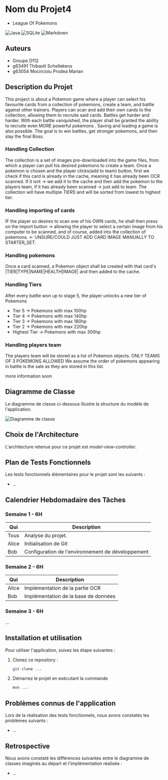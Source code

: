 # Nom du Projet4

   - League Of Pokemons

![Java](https://img.shields.io/badge/Java-ED8B00?style=flat&logo=openjdk&logoColor=white) ![SQLite](https://img.shields.io/badge/SQLite-003B57?style=flat&logo=sqlite&logoColor=white) ![Markdown](https://img.shields.io/badge/Markdown-000000?style=flat&logo=markdown&logoColor=white)    

## Auteurs

- Groupe D112
- g63491 Thibault Schellekens
- g63054 Mocircioiu Prodea Marian

## Description du Projet

This project is about a Pokemon game where a player can select his favourite cards from a collection of pokemons, create a team, and battle against other trainers.
Players can scan and add their own cards to the collection, allowing them to recruite said cards.
Battles get harder and harder. With each battle vanquished, the player shall be granted the ability to recruite even MORE powerful pokemons .
Saving and loading a game is also possible.
The goal is to win battles, get stronger pokemons, and then slay the final Boss.

### Handling Collection

The collection is a set of images pre-downloaded into the game files, from which a player can pull his desired pokemons to create a team. 
Once a pokemon is chosen and the player clicks(add to team) button, first we check if this card is already in the cache, meaning it has already been OCR scanned. If it isnt -> we add it to the cache and then add the pokemon to the players team, if it has already been scanned -> just add to team.
The collection will have multiple *TIERS* and will be sorted from lowest to highest tier.

### Handling importing of cards
IF the player so desires to scan one of his OWN cards, he shall then press on the import button -> allowing the player to select a certain image from his computer to be scanned, and of course, added into the collection of pokemons. <- UNSURE/COULD JUST ADD CARD IMAGE MANUALLY TO STARTER_SET.

### Handling pokemons
Once a card scanned, a Pokemon object shall be created with that card's |TIER|TYPE|NAME|HEALTH|IMAGE| and then added to the cache.

### Handling Tiers
After every battle won up to stage 5, the player unlocks a new tier of Pokemons
- Tier 5 -> Pokemons with max 100hp
- Tier 4 -> Pokemons with max 140hp
- Tier 3 -> Pokemons with max 180hp
- Tier 2 -> Pokemons with max 220hp
- Highest Tier -> Pokemons with max 300hp

### Handling players team
The players team will be stored as a list of Pokemon objects.
ONLY TEAMS OF 3 POKEMONS ALLOWED
We assume the order of pokemons appearing in battle is the sale as they are stored in this list.


more information soon


## Diagramme de Classe

Le diagramme de classe ci-dessous illustre la structure du modèle de l'application. 

![Diagramme de classe](./images/diagramme_classe.png)

## Choix de l'Architecture

L'architecture retenue pour ce projet est _model-view-controller_. 


## Plan de Tests Fonctionnels

Les tests fonctionnels élémentaires pour le projet sont les suivants :

- ...

## Calendrier Hebdomadaire des Tâches

### Semaine 1 - 6H

| Qui       | Description  
|--         | --
|Tous       | Analyse du projet.
|Alice      | Initialisation de Git
|Bob        | Configuration de l'environnement de développement

### Semaine 2 - 6H

| Qui       | Description  
|--         | --
|Alice      | Implémentation de la partie OCR
|Bob        | Implémentation de la base de données


### Semaine 3 - 6H

...


## Installation et utilisation

Pour utiliser l'application, suivez les étape suivantes : 

1. Clonez ce repository :
   ```bash
   git clone ...
   ```

2. Démarrez le projet en exécutant la commande 
   ```bash
   mvn ...
   ```


## Problèmes connus de l'application

Lors de la réalisation des tests fonctionnels, nous avons constatés les problèmes suivants : 

- ...

## Retrospective

Nous avons constaté les différences suivantes entre le diagramme de classes imaginés au départ et l'implémentation réalisée : 

- ...


